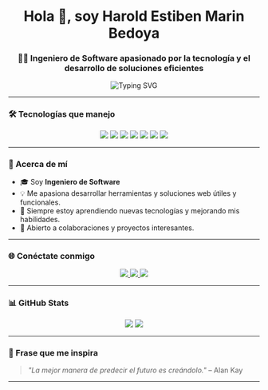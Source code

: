 <h1 align="center">Hola 👋, soy Harold Estiben Marin Bedoya</h1>
<h3 align="center">👨‍💻 Ingeniero de Software apasionado por la tecnología y el desarrollo de soluciones eficientes</h3>

<p align="center">
  <img src="https://readme-typing-svg.demolab.com?font=Fira+Code&weight=600&size=24&pause=1000&color=38BDF8&center=true&vCenter=true&width=900&lines=Bienvenido+a+mi+GitHub;Ingeniero+de+Software;Apasionado+por+la+tecnología+y+la+innovación" alt="Typing SVG" />
</p>

---

### 🛠 Tecnologías que manejo

<p align="center">
  <img src="https://img.shields.io/badge/PHP-777BB4?style=for-the-badge&logo=php&logoColor=white" />
  <img src="https://img.shields.io/badge/Python-3776AB?style=for-the-badge&logo=python&logoColor=white" />
  <img src="https://img.shields.io/badge/HTML5-E34F26?style=for-the-badge&logo=html5&logoColor=white" />
  <img src="https://img.shields.io/badge/CSS3-1572B6?style=for-the-badge&logo=css3&logoColor=white" />
  <img src="https://img.shields.io/badge/JavaScript-F7DF1E?style=for-the-badge&logo=javascript&logoColor=black" />
  <img src="https://img.shields.io/badge/MySQL-4479A1?style=for-the-badge&logo=mysql&logoColor=white" />
  <img src="https://img.shields.io/badge/MongoDB-47A248?style=for-the-badge&logo=mongodb&logoColor=white" />
</p>

---

### 📂 Acerca de mí

- 🎓 Soy **Ingeniero de Software**
- 💡 Me apasiona desarrollar herramientas y soluciones web útiles y funcionales.
- 🧠 Siempre estoy aprendiendo nuevas tecnologías y mejorando mis habilidades.
- 🤝 Abierto a colaboraciones y proyectos interesantes.

---

### 🌐 Conéctate conmigo

<p align="center">
  <a href="https://www.linkedin.com/in/harold-estiben/" target="_blank">
    <img src="https://img.shields.io/badge/LinkedIn-0A66C2?style=for-the-badge&logo=linkedin&logoColor=white" />
  </a>
  <a href="mailto:haroldestibenmarin@gmail.com">
    <img src="https://img.shields.io/badge/Email-D14836?style=for-the-badge&logo=gmail&logoColor=white" />
  </a>
  <a href="https://github.com/tu-usuario-aqui">
    <img src="https://img.shields.io/badge/GitHub-171515?style=for-the-badge&logo=github&logoColor=white" />
  </a>
</p>

---

### 📊 GitHub Stats

<p align="center">
  <img src="https://github-readme-stats.vercel.app/api?username=tu-usuario-aqui&show_icons=true&theme=tokyonight" />
  <img src="https://github-readme-stats.vercel.app/api/top-langs/?username=tu-usuario-aqui&layout=compact&theme=tokyonight" />
</p>

---

### 🧠 Frase que me inspira

> _"La mejor manera de predecir el futuro es creándolo."_ – Alan Kay

---

